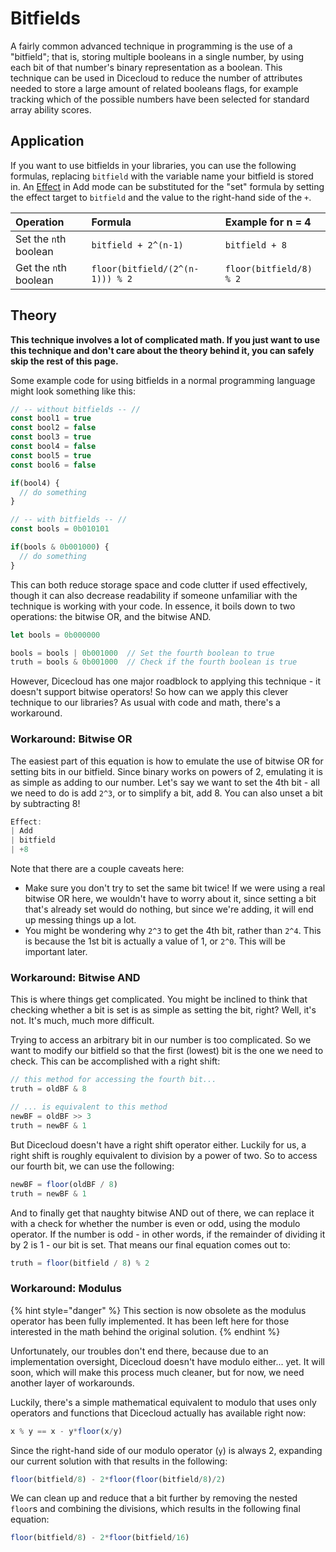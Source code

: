 # Bitfields

A fairly common advanced technique in programming is the use of a "bitfield"; that is, storing multiple booleans in a single number, by using each bit of that number's binary representation as a boolean. This technique can be used in Dicecloud to reduce the number of attributes needed to store a large amount of related booleans flags, for example tracking which of the possible numbers have been selected for standard array ability scores.

## Application

If you want to use bitfields in your libraries, you can use the following formulas, replacing `bitfield` with the variable name your bitfield is stored in. An [Effect](../documentation-for-properties/effect.md) in Add mode can be substituted for the "set" formula by setting the effect target to `bitfield` and the value to the right-hand side of the `+`.

| Operation | Formula | Example for n = 4 |
| :--- | :--- | :--- |
| Set the `n`th boolean | `bitfield + 2^(n-1)` | `bitfield + 8` |
| Get the `n`th boolean | `floor(bitfield/(2^(n-1))) % 2` | `floor(bitfield/8) % 2` |

## Theory

**This technique involves a lot of complicated math. If you just want to use this technique and don't care about the theory behind it, you can safely skip the rest of this page.**

Some example code for using bitfields in a normal programming language might look something like this:

```javascript
// -- without bitfields -- //
const bool1 = true
const bool2 = false
const bool3 = true
const bool4 = false
const bool5 = true
const bool6 = false

if(bool4) {
  // do something
}

// -- with bitfields -- //
const bools = 0b010101

if(bools & 0b001000) {
  // do something
}
```

This can both reduce storage space and code clutter if used effectively, though it can also decrease readability if someone unfamiliar with the technique is working with your code. In essence, it boils down to two operations: the bitwise OR, and the bitwise AND.

```javascript
let bools = 0b000000

bools = bools | 0b001000  // Set the fourth boolean to true
truth = bools & 0b001000  // Check if the fourth boolean is true
```

However, Dicecloud has one major roadblock to applying this technique - it doesn't support bitwise operators! So how can we apply this clever technique to our libraries? As usual with code and math, there's a workaround.

### Workaround: Bitwise OR

The easiest part of this equation is how to emulate the use of bitwise OR for setting bits in our bitfield. Since binary works on powers of 2, emulating it is as simple as adding to our number. Let's say we want to set the 4th bit - all we need to do is add `2^3`, or to simplify a bit, add 8. You can also unset a bit by subtracting 8!

```javascript
Effect:
| Add
| bitfield
| +8
```

Note that there are a couple caveats here:

* Make sure you don't try to set the same bit twice! If we were using a real bitwise OR here, we wouldn't have to worry about it, since setting a bit that's already set would do nothing, but since we're adding, it will end up messing things up a lot.
* You might be wondering why `2^3` to get the 4th bit, rather than `2^4`. This is because the 1st bit is actually a value of 1, or `2^0`. This will be important later.

### Workaround: Bitwise AND

This is where things get complicated. You might be inclined to think that checking whether a bit is set is as simple as setting the bit, right? Well, it's not. It's much, much more difficult.

Trying to access an arbitrary bit in our number is too complicated. So we want to modify our bitfield so that the first \(lowest\) bit is the one we need to check. This can be accomplished with a right shift:

```javascript
// this method for accessing the fourth bit...
truth = oldBF & 8

// ... is equivalent to this method
newBF = oldBF >> 3
truth = newBF & 1
```

But Dicecloud doesn't have a right shift operator either. Luckily for us, a right shift is roughly equivalent to division by a power of two. So to access our fourth bit, we can use the following:

```javascript
newBF = floor(oldBF / 8)
truth = newBF & 1
```

And to finally get that naughty bitwise AND out of there, we can replace it with a check for whether the number is even or odd, using the modulo operator. If the number is odd - in other words, if the remainder of dividing it by 2 is 1 - our bit is set. That means our final equation comes out to:

```javascript
truth = floor(bitfield / 8) % 2
```

### Workaround: Modulus

{% hint style="danger" %}
This section is now obsolete as the modulus operator has been fully implemented. It has been left here for those interested in the math behind the original solution.
{% endhint %}

Unfortunately, our troubles don't end there, because due to an implementation oversight, Dicecloud doesn't have modulo either... yet. It will soon, which will make this process much cleaner, but for now, we need another layer of workarounds.

Luckily, there's a simple mathematical equivalent to modulo that uses only operators and functions that Dicecloud actually has available right now:

```javascript
x % y == x - y*floor(x/y)
```

Since the right-hand side of our modulo operator \(`y`\) is always 2, expanding our current solution with that results in the following:

```javascript
floor(bitfield/8) - 2*floor(floor(bitfield/8)/2)
```

We can clean up and reduce that a bit further by removing the nested `floor`s and combining the divisions, which results in the following final equation:

```javascript
floor(bitfield/8) - 2*floor(bitfield/16)
```

